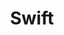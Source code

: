 ---
title: Swift
description: Take your Swift projects to the next level with Necto, the versatile utility toolkit designed to enhance your development experience.
metadata: 
    title: Swift with Necto
    ogTitle: Swift with Necto
    description: Take your Swift projects to the next level with Necto, the versatile utility toolkit designed to enhance your development experience.
    ogDescription: Take your Swift projects to the next level with Necto, the versatile utility toolkit designed to enhance your development experience.
    ogImage: null
    twitterCard: null
badges: 
    - label: Not Available
      color: '#E2162A'
---